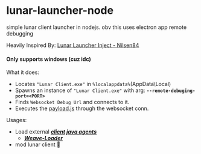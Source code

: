 # lunar-launcher-node
simple lunar client launcher in nodejs. obv this uses electron app remote debugging

Heavily Inspired By: [Lunar Launcher Inject - Nilsen84](https://github.com/Nilsen84/lunar-launcher-inject)

#### Only supports windows (cuz idc)

What it does:<br>
  - Locates `"Lunar Client.exe"` in `%localappdata%`(AppData\\Local)
  - Spawns an instance of `"Lunar Client.exe"` with arg: **`--remote-debuging-port=<PORT>`**
  - Finds `Websocket Debug Url` and connects to it.
  - Executes the [payload.js](payload.js) through the websocket conn.

Usages:
  + Load external ***[client java agents](https://github.com/Nilsen84/lunar-client-agents)***
    - ***[Weave-Loader](https://github.com/Weave-MC/Weave-Loader)***
  + mod lunar client 💋

